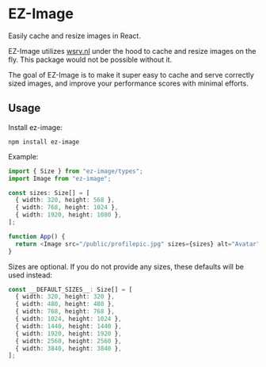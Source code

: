 # EZ-Image

Easily cache and resize images in React.

EZ-Image utilizes [wsrv.nl](https://images.weserv.nl/) under the hood to cache and resize images on the fly. This package would not be possible without it.

The goal of EZ-Image is to make it super easy to cache and serve correctly sized images, and improve your performance scores with minimal efforts.

## Usage

Install ez-image:

    npm install ez-image

Example:

```ts
import { Size } from "ez-image/types";
import Image from "ez-image";

const sizes: Size[] = [
  { width: 320, height: 568 },
  { width: 768, height: 1024 },
  { width: 1920, height: 1080 },
];

function App() {
  return <Image src="/public/profilepic.jpg" sizes={sizes} alt="Avatar" />;
}
```

Sizes are optional. If you do not provide any sizes, these defaults will be used instead:

```ts
const __DEFAULT_SIZES__: Size[] = [
  { width: 320, height: 320 },
  { width: 480, height: 480 },
  { width: 768, height: 768 },
  { width: 1024, height: 1024 },
  { width: 1440, height: 1440 },
  { width: 1920, height: 1920 },
  { width: 2560, height: 2560 },
  { width: 3840, height: 3840 },
];
```
